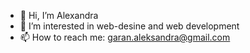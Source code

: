 - 👋 Hi, I’m Alexandra
- 👀 I’m interested in web-desine and web development
- 📫 How to reach me: garan.aleksandra@gmail.com
